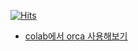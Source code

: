 [![Hits](https://hits.seeyoufarm.com/api/count/incr/badge.svg?url=https%3A%2F%2Fgithub.com%2Fkangmg%2Fcompchem_with_colab&count_bg=%2379C83D&title_bg=%23555555&icon=&icon_color=%23E7E7E7&title=hits&edge_flat=false)](https://hits.seeyoufarm.com)


* <a href="https://colab.research.google.com/github/kangmg/compchem_with_colab/blob/main/colab%2Borca.ipynb">colab에서 orca 사용해보기<a/>
